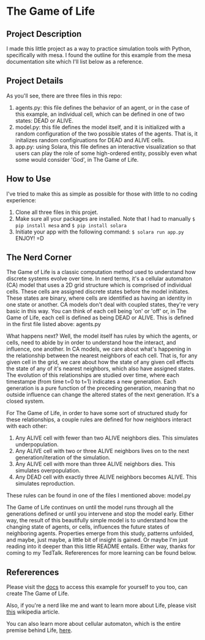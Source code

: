 # The Game of Life #

## Project Description ##
I made this little project as a way to practice simulation tools with Python, specifically with mesa. I found the outline for this example from the mesa documentation site which I'll list below as a reference. 

## Project Details ##
As you'll see, there are three files in this repo:
1. agents.py: this file defines the behavior of an agent, or in the case of this example, an individual cell, which can be defined in one of two states: DEAD or ALIVE.
2. model.py: this file defines the model itself, and it is initialized with a random configuration of the two possible states of the agents. That is, it initalizes random configiruations for DEAD and ALIVE cells.
3. app.py: using Solara, this file defines an interactive visualization so that users can play the role of some high-ordered entity, possibly even what some would consider 'God', in The Game of Life. 

## How to Use ##
I've tried to make this as simple as possible for those with little to no coding experience:
1. Clone all three files in this projet.
2. Make sure all your packages are installed. Note that I had to manually 
```` $ pip install mesa ````
and 
```` $ pip install solara ````
3. Initiate your app with the following command:
```` $ solara run app.py ````
ENJOY! =D

## The Nerd Corner ##
The Game of Life is a classic computation method used to understand how discrete systems evolve over time. In nerd terms, it's a cellular automaton (CA) model that uses a 2D grid structure which is comprised of individual cells. These cells are assigned discrete states before the model initiates. These states are binary, where cells are identified as having an identity in one state or another. CA models don't deal with coupled states, they're very basic in this way. You can think of each cell being 'on' or 'off' or, in The Game of Life, each cell is defined as being DEAD or ALIVE. This is defined in the first file listed above: agents.py

What happens next? Well, the model itself has rules by which the agents, or cells, need to abide by in order to understand how the interact, and influence, one another. In CA models, we care about what's happening in the relationship between the nearest neighbors of each cell. That is, for any given cell in the grid, we care about how the state of any given cell effects the state of any of it's nearest neighbors, which also have assigned states. The evolution of this relationships are studied over time, where each timestampe (from time t=0 to t=1) indicates a new generation. Each generation is a pure function of the preceding generation, meaning that no outside influence can change the altered states of the next generation. It's a closed system. 

For The Game of Life, in order to have some sort of structured study for these relationships, a couple rules are defined for how neighbors interact with each other:

1. Any ALIVE cell with fewer than two ALIVE neighbors dies. This simulates underpopulation.
2. Any ALIVE cell with two or three ALIVE neighbors lives on to the next generation/iteration of the simulation.
3. Any ALIVE cell with more than three ALIVE neighbors dies. This simulates overpopulation.
4. Any DEAD cell with exactly three ALIVE neighbors becomes ALIVE. This simulates reproduction.

These rules can be found in one of the files I mentioned above: model.py

The Game of Life continues on until the model runs through all the generations defined or until you intervene and stop the model early. Either way, the result of this beautifully simple model is to understand how the changing state of agents, or cells, influences the future states of neighboring agents. Properties emerge from this study, patterns unfolded, and maybe, just maybe, a little bit of insight is gained. Or maybe I'm just reading into it deeper than this little README entails. Either way, thanks for coming to my TedTalk. Refererences for more learning can be found below.

## Refererences ##
Please visit the [docs](https://mesa.readthedocs.io/stable/examples/basic/conways_game_of_life.html) to access this example for yourself to you too, can create The Game of Life.

Also, if you're a nerd like me and want to learn more about Life, please visit [this](https://en.wikipedia.org/wiki/Conway%27s_Game_of_Life) wikipedia article.

You can also learn more about cellular automaton, which is the entire premise behind Life, [here](https://en.wikipedia.org/wiki/Cellular_automaton).

